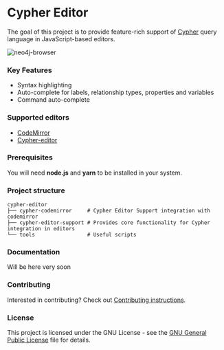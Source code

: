 Cypher Editor
=============

The goal of this project is to provide feature-rich support
of [Cypher](http://www.opencypher.org/) query language in
JavaScript-based editors. 

![neo4j-browser](https://cloud.githubusercontent.com/assets/24562497/25952124/6942acb6-3668-11e7-8323-05802debdefc.png)

### Key Features

* Syntax highlighting
* Auto-complete for labels, relationship types, properties and variables
* Command auto-complete

### Supported editors

* [CodeMirror](cypher-codemirror/)
* [Cypher-editor](cypher-editor-support)


### Prerequisites

You will need **node.js** and **yarn** to be installed in your system.

### Project structure

    cypher-editor
    ├── cypher-codemirror     # Cypher Editor Support integration with codemirror
    ├── cypher-editor-support # Provides core functionality for Cypher integration in editors
    └── tools                 # Useful scripts

### Documentation
Will be here very soon 

### Contributing
Interested in contributing? Check out [Contributing instructions](CONTRIBUTING.md).

### License

This project is licensed under the GNU License - see the [GNU General Public License](LICENSE) file for details.
